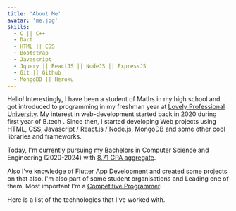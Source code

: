 ```yaml
---
title: 'About Me'
avatar: 'me.jpg'
skills:
  - C || C++
  - Dart
  - HTML || CSS
  - Bootstrap
  - Javascript
  - Jquery || ReactJS || NodeJS || ExpressJS
  - Git || Github
  - MongoBD || Heroku
---
```


Hello! Interestingly, I have been a student of Maths in my high school and got introduced to programming in my freshman year at [Lovely Professional University](https://www.lpu.in/). My interest in web-development started back in 2020 during first year of B.tech . Since then, I started developing Web projects using HTML, CSS, Javascript / React.js / Node.js, MongoDB and some other cool libraries and frameworks. 

Today, I'm currently pursuing my Bachelors in Computer Science and Engineering (2020-2024) with [8.71 GPA aggregate](https://drive.google.com/file/d/1UoyObDi_uNiCjrvzOfDlwjaa7GkspXV6/view?usp=sharing).

Also I've knowledge of Flutter App Development and created some projects on that also. I'm also part of some student organisations and Leading one of them. Most important I'm a [Competitive Programmer](https://leetcode.com/Roopshree/).

Here is a list of the technologies that I've worked with.
